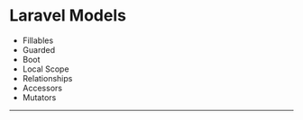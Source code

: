 # Laravel Models
- Fillables
- Guarded
- Boot
- Local Scope
- Relationships
- Accessors
- Mutators

---
